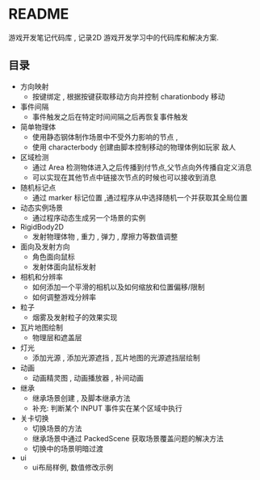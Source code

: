 # README

游戏开发笔记代码库 , 记录2D 游戏开发学习中的代码库和解决方案.

## 目录 

- 方向映射
	- 按键绑定 , 根据按键获取移动方向并控制 charationbody 移动
- 事件间隔
	- 事件触发之后在特定时间间隔之后再恢复事件触发
- 简单物理体
	- 使用静态钢体制作场景中不受外力影响的节点 , 
	- 使用 characterbody 创建由脚本控制移动的物理体例如玩家  敌人
- 区域检测
	- 通过 Area 检测物体进入之后传播到付节点,父节点向外传播自定义消息
	- 可以实现在其他节点中链接次节点的时候也可以接收到消息
- 随机标记点
	- 通过 marker 标记位置 ,通过程序从中选择随机一个并获取其全局位置
- 动态实例场景
	- 通过程序动态生成另一个场景的实例
- RigidBody2D 
	- 发射物理体物 , 重力 , 弹力 , 摩擦力等数值调整
- 面向及发射方向
	- 角色面向鼠标
	- 发射体面向鼠标发射
- 相机和分辨率
	- 如何添加一个平滑的相机以及如何缩放和位置偏移/限制
	- 如何调整游戏分辨率
- 粒子
	- 烟雾及发射粒子的效果实现
- 瓦片地图绘制
	- 物理层和遮盖层
- 灯光
	- 添加光源 , 添加光源遮挡 , 瓦片地图的光源遮挡层绘制
- 动画
	- 动画精灵图 , 动画播放器 , 补间动画
- 继承
	- 继承场景创建 , 及脚本继承方法
	- 补充: 判断某个 INPUT 事件实在某个区域中执行
- 关卡切换
	- 切换场景的方法
	- 继承场景中通过 PackedScene 获取场景覆盖问题的解决方法
	- 切换中的场景明暗过渡
- ui
	- ui布局样例, 数值修改示例
